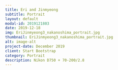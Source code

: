 ```yaml
---
title: Eri and Jinmyeong
subtitle: Portrait
layout: default
modal-id: 2019121803
date: 2019-12-18
img: EriJinmyeong3_nakanoshima_portrait.jpg
thumbnail: EriJinmyeong3_nakanoshima_portrait.jpg
alt: image-alt
project-date: December 2019
client: Start Bootstrap
category: Portrait
description: Nikon D750 + 70-200/2.8
---
```

